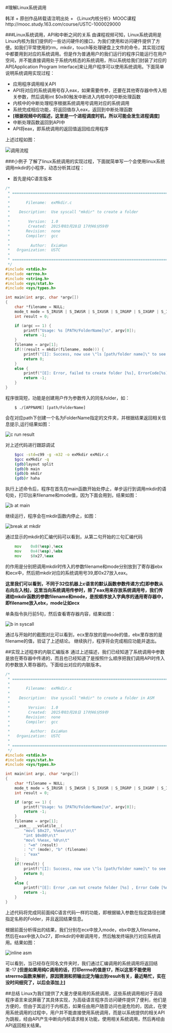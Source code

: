 #理解Linux系统调用

韩洋 + 原创作品转载请注明出处 + 《Linux内核分析》MOOC课程http://mooc.study.163.com/course/USTC-1000029000

###Linux系统调用，API和中断之间的关系
由课程视频可知，Linux系统调用是Linux内核为我们提供的一些访问硬件的接口，为我们使用和访问硬件提供了方便。如我们平常使用的rm，mkdir，touch等处理硬盘上文件的命令，其实现过程中都要用到对应的系统调用。但是作为普通用户的我们运行的程序只能运行在用户空间，并不能直接调用处于系统内核态的系统调用，所以系统给我们封装了对应的API[Application Program Interface]来让用户程序可以使用系统调用。下面简单说明系统调用实现过程：

+ 应用程序调用相关API
+ API将对应的系统调用号存入eax，如果需要传参，还要在其他寄存器中传入相关参数，然后调用int $0x80触发中断进入内核中的中断处理函数
+ 内核中的中断处理程序根据系统调用号调用对应的系统调用
+ 系统完成相应功能，将返回值存入eax，返回到中断处理函数
+ **[根据视频中的描述，这里是一个进程调度时机，所以可能会发生进程调度]**
+ 中断处理函数返回到API中
+ API将eax，即系统调用的返回值返回给应用程序

上述过程如图：

![调用流程](./pic/call_flow.png)

###小例子
了解了linux系统调用的实现过程，下面就简单写一个会使用linux系统调用mkdir的小程序，动态分析其过程：

+ 首先是纯C语言版本

```C
/*
 * =====================================================================================
 *
 *       Filename:  exMkdir.c
 *
 *    Description:  Use syscall "mkdir" to create a folder
 *
 *        Version:  1.0
 *        Created:  2015年03月28日 17时46分59秒
 *       Revision:  none
 *       Compiler:  gcc
 *
 *         Author:  ExiaHan 
 *   Organization:  USTC
 *
 * =====================================================================================
 */
#include <stdio.h>
#include <errno.h>
#include <string.h>
#include <sys/stat.h>
#include <sys/types.h>

int main(int argc, char *argv[])
{
    char *filename = NULL;
    mode_t mode = S_IRUSR | S_IWUSR | S_IXUSR | S_IRGRP | S_IXGRP | S_IROTH | S_IXOTH;
    int result = 0;

    if (argc == 1) {
        printf("Usage: %s [PATH/FolderName]\n", argv[0]);
        return -1;
    }
    filename = argv[1];
    if(!(result = mkdir(filename, mode))) {
        printf("[I]: Success, now use \"ls [path/folder name]\" to see the result\n");
        return 0;
    }
    else {
        printf("[E]: Error, failed to create folder [%s], ErrorCode[%s]\n", argv[1], strerror(errno));
        return -1;
    }
}

```
程序很简短，功能是创建用户作为参数传入的同名folder，如：

```
	$ ./[APPNAME] [path/FolderName]
```
会在对应path下创建一个名为FolderName指定的文件夹，并根据结果返回相关信息提示,运行结果如图：

![c run result](./pic/c.jpg)

对上述代码进行跟踪调试

```bash
	$gcc -std=c99 -g -m32 -o exMkdir exMdir.c
    $gcc exMkdir -q
    (gdb)layout split
    (gdb)b main
    (gdb)b mkdir
    (gdb)r haha
```
执行上述命令后，程序在首先在main函数开始处停止，单步运行到调用mkdir的语句处，打印出来filename和mode值，因为下面会用到，结果如图：

![b at main](./pic/bAtMain.jpg)

继续运行，程序会在mkdir函数内停止，如图：

![break at mkdir](./pic/bAtMkdir.jpg)

通过显示的mkdir的汇编代码可以看到，从第二句开始的三句汇编代码
```asm
    mov    0x8(%esp),%ecx
    mov    0x4(%esp),%ebx
    mov    $0x27,%eax
```
的作用是分别把调用mkdir时传入的参数filename和mode分别放到了寄存器ebx和ecx中，然后把mkdir对应的系统调用号39,即0x27放入eax。

**这里我们可以看到，不同于32位机器上c语言的默认函数参数传递方式[即参数从右向左入栈]，这里当向系统调用传参时，除了eax用来存放系统调用号，我们传递给mkdir函数的参数filename和mode，是按顺序放入字典序的通用寄存器中，即filename放入ebx，mode让如ecx**

单条指令执行前5句，然后查看寄存器内容，结果如图：

![b in syscall](./pic/bInSyscall.jpg)

通过与开始时的截图对比可以看到，ecx里存放的是mode的值，ebx里存放的是filename的值，验证了上述结论。
继续执行，程序将会完成相应功能并退出。

##实现上述程序的内联汇编版本
通过上述描述，我们已经知道了系统调用中参数是放在寄存器中传递的，而且也已经知道了是按照什么顺序把我们调用API时传入的参数放入寄存器的。下面给出对应的内联版本。

```C
/*
 * =====================================================================================
 *
 *       Filename:  exMkdir.c
 *
 *    Description:  Use syscall "mkdir" to create a folder in ASM
 *
 *        Version:  1.0
 *        Created:  2015年03月28日 17时46分59秒
 *       Revision:  none
 *       Compiler:  gcc
 *
 *         Author:  ExiaHan 
 *   Organization:  USTC
 *
 * =====================================================================================
 */
#include <stdio.h>
#include <sys/stat.h>
#include <sys/types.h>

int main(int argc, char *argv[])
{
    char *filename = NULL;
    mode_t mode = S_IRUSR | S_IWUSR | S_IXUSR | S_IRGRP | S_IXGRP | S_IROTH | S_IXOTH;
    int result = 0;

    if (argc == 1) {
        printf("Usage: %s [PATH/FolderName]\n", argv[0]);
        return -1;
    }
    filename = argv[1];
    __asm__ __volatile__(
        "movl $0x27, %%eax\n\t"
        "int $0x80\n\t"
        "movl %%eax, %0\n\t"
        : "=m" (result)
        : "c" (mode), "b" (filename)
        : "eax"
    );
    if(!result) {
        printf("[I]: Success, now use \"ls [path/folder name]\" to see the result\n");
        return 0;
    }
    else {
        printf("[E]: Error ,can not create folder [%s] , Error Code [%d]\n", filename, result);
        return -1;
    }
}
```
上述代码将完成同前面纯C语言代码一样的功能，即根据输入参数在指定路径创建指定名称的Folder，并且返回结果信息。

根据前面分析得出的结果，我们分别在ecx中放入mode，ebx中放入filename，然后在eax中放入0x27，即mkdir的中断调用号，然后触发终端执行对应系统调用。结果如图：

![inline asm](./pic/inlineAsm.jpg)

可以看到，当已经存在同名文件夹时，我们通过汇编调用的系统调用将返回结果-17
**[但是如果用纯C调用的话，打印errno的值是17，所以这里不能使用strerrno函数来解析，原因猜测和把输出定为输出到result有关，最近略忙，实在没时间细究了，以后会添加上]**

##总结
Linux为我们提供了大量方便易用的系统调用，这些系统调用相对于高级程序语言来说屏蔽了其具体实现，为高级语言程序员访问硬件提供了便利，他们是方便的，但由于其运行于内核态，如果任由用户随意访问也是危险的，因此，在使用系统调用的过程中，用户并不能直接使用系统调用，而是以系统提供的相关API为跳板，经由API产生中断向内核请求相关功能，使用相关系统调用，然后再经由API返回相关结果。